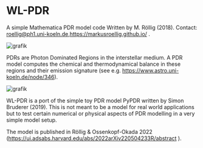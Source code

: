 # WL-PDR
A simple Mathematica PDR model code
Written by M. Röllig (2018). Contact: roellig@ph1.uni-koeln.de,https://markusroellig.github.io/ .

![grafik](https://user-images.githubusercontent.com/4069237/176459393-e0fc6c7e-f9e1-4643-9aca-80eb8b6773d0.png)

PDRs are Photon Dominated Regions in the interstellar medium. A PDR model computes the chemical and thermodynamical balance in these regions and their emission signature (see e.g.  https://www.astro.uni-koeln.de/node/346). 

![grafik](https://user-images.githubusercontent.com/4069237/176459134-d79a04da-a894-4f25-8123-1fbdb59590ab.png)

WL-PDR is a port of the simple toy PDR model PyPDR written by Simon Bruderer (2019). This is not meant to be a model for real world applications but to test certain numerical or physical aspects of PDR modelling in a very simple model setup.

The model is published in Röllig & Ossenkopf-Okada 2022 (https://ui.adsabs.harvard.edu/abs/2022arXiv220504233R/abstract ).

